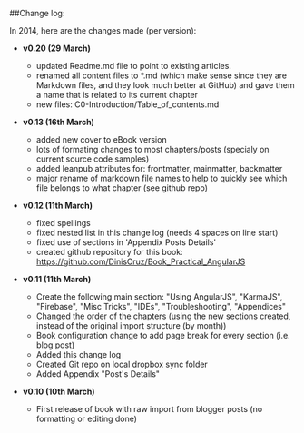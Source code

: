##Change log:

In 2014, here are the changes made (per version):

* **v0.20 (29 March)**    
    * updated Readme.md file to point to existing articles. 
    * renamed all content files to *.md (which make sense since they are Markdown files, and they look much better at GitHub) and gave them a name that is related to its current chapter
    * new files: C0-Introduction/Table_of_contents.md

* **v0.13 (16th March)**
    * added new cover to eBook version
    * lots of formating changes to most chapters/posts (specialy on current source code samples)
    * added leanpub attributes for: frontmatter, mainmatter, backmatter
    * major rename of markdown file names to help to quickly see which file belongs to what chapter (see github repo)

* **v0.12 (11th March)**
    * fixed spellings
    * fixed nested list in this change log (needs 4 spaces on line start)
    * fixed use of sections in 'Appendix Posts Details'
    * created github repository for this book: https://github.com/DinisCruz/Book_Practical_AngularJS

* **v0.11 (11th March)**
    * Create the following main section: "Using AngularJS", "KarmaJS", "Firebase", "Misc Tricks", "IDEs", "Troubleshooting", "Appendices"
    * Changed the order of the chapters (using the new sections created, instead of the original import structure (by month))
    * Book configuration change to add page break for every section (i.e. blog post)
    * Added this change log
    * Created Git repo on local dropbox sync folder
    * Added Appendix "Post's Details"
 

* **v0.10 (10th March)**
    * First release of book with raw import from blogger posts (no formatting or editing done)

